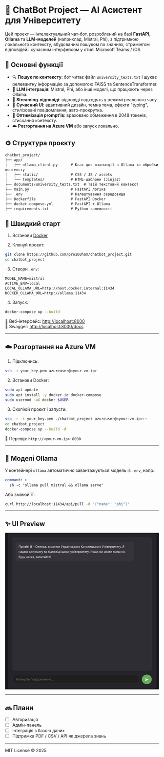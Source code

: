 # 🤖 ChatBot Project — AI Асистент для Університету

Цей проєкт — інтелектуальний чат-бот, розроблений на базі **FastAPI**, **Ollama** та **LLM-моделей** (наприклад, Mistral, Phi), з підтримкою локального контексту, вбудованим пошуком по знаннях, стримінгом відповідей і сучасним інтерфейсом у стилі Microsoft Teams / iOS.

## 🔧 Основні функції

- 🔍 **Пошук по контексту**: бот читає файл `university_texts.txt` і шукає релевантну інформацію за допомогою FAISS та SentenceTransformer.
- 🧠 **LLM інтеграція**: Mistral, Phi, або інші моделі, що працюють через Ollama.
- 🧵 **Streaming-відповіді**: відповіді надходять у режимі реального часу.
- 🎨 **Сучасний UI**: адаптивний дизайн, темна тема, ефекти "typing", стилізовані повідомлення, авто-прокрутка.
- 🔐 **Оптимізація prompt’ів**: враховано обмеження в 2048 токенів, стискання контексту.
- ☁️ **Розгортання на Azure VM** або запуск локально.

## ⚙️ Структура проєкту

```
chatbot_project/
├── app/
│   ├── ollama_client.py      # Клас для взаємодії з Ollama та обробки контексту
│   ├── static/               # CSS / JS / assets
│   └── templates/            # HTML-шаблони (Jinja2)
├── documents/university_texts.txt  # Твій текстовий контекст
├── main.py                   # FastAPI логіка
├── .env                      # Налаштування середовища
├── Dockerfile                # FastAPI Docker
├── docker-compose.yml        # FastAPI + Ollama
├── requirements.txt          # Python залежності
```

## 🚀 Швидкий старт

1. Встанови [Docker](https://www.docker.com/products/docker-desktop)

2. Клонуй проєкт:

```bash
git clone https://github.com/pro100ham/chatbot_project.git
cd chatbot_project
```

3. Створи `.env`:

```env
MODEL_NAME=mistral
ACTIVE_ENV=local
LOCAL_OLLAMA_URL=http://host.docker.internal:11434
DOCKER_OLLAMA_URL=http://ollama:11434
```

4. Запуск:

```bash
docker-compose up --build
```

📍 Веб-інтерфейс: [http://localhost:8000](http://localhost:8000)  
📍 Swagger: [http://localhost:8000/docs](http://localhost:8000/docs)

---

## ☁️ Розгортання на Azure VM

1. Підключись:

```bash
ssh -i your_key.pem azureuser@<your-vm-ip>
```

2. Встанови Docker:

```bash
sudo apt update
sudo apt install -y docker.io docker-compose
sudo usermod -aG docker $USER
```

3. Скопіюй проєкт і запусти:

```bash
scp -r -i your_key.pem ./chatbot_project azureuser@<your-vm-ip>:~
cd chatbot_project
docker-compose up --build -d
```

📍 Перевір: `http://<your-vm-ip>:8000`

---

## 🧠 Моделі Ollama

У контейнері `ollama` автоматично завантажується модель із `.env`, напр.:

```yaml
command: >
  sh -c "ollama pull mistral && ollama serve"
```

Або змінюй її:

```bash
curl http://localhost:11434/api/pull -d '{"name": "phi"}'
```

---

## ✨ UI Preview

![Chat Preview](app/static/img/chat_preview.png)

---

## 🔜 Плани

- [ ] Авторизація
- [ ] Адмін-панель
- [ ] Інтеграція з базою даних
- [ ] Підтримка PDF / CSV / API як джерела знань

---

MIT License © 2025
